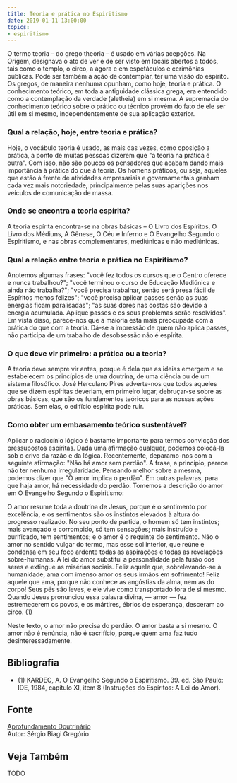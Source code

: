 ```yaml
---
title: Teoria e prática no Espiritismo
date: 2019-01-11 13:00:00
topics: 
- espiritismo 
---
```


O termo teoria – do grego theoria – é usado em várias acepções. Na
Origem, designava o ato de ver e de ser visto em locais abertos a todos,
tais como o templo, o circo, a ágora e em espetáculos e cerimônias
públicas. Pode ser também a ação de contemplar, ter uma visão do
espírito. Os gregos, de maneira nenhuma opunham, como hoje, teoria e
prática. O conhecimento teórico, em toda a antiguidade clássica grega,
era entendido como a contemplação da verdade (aletheia) em si mesma. A
supremacia do conhecimento teórico sobre o prático ou técnico provém do
fato de ele ser útil em si mesmo, independentemente de sua aplicação
exterior.

### Qual a relação, hoje, entre teoria e prática?
Hoje, o vocábulo teoria é usado, as mais das vezes, como oposição a
prática, a ponto de muitas pessoas dizerem que "a teoria na prática é
outra". Com isso, não são poucos os pensadores que acabam dando mais
importância à prática do que à teoria. Os homens práticos, ou seja,
aqueles que estão à frente de atividades empresariais e governamentais
ganham cada vez mais notoriedade, principalmente pelas suas aparições
nos veículos de comunicação de massa.

### Onde se encontra a teoria espírita?
A teoria espírita encontra-se na obras básicas – O Livro dos
Espíritos, O Livro dos Médiuns, A Gênese, O Céu e Inferno e O
Evangelho Segundo o Espiritismo, e nas obras complementares, mediúnicas
e não mediúnicas.

### Qual a relação entre teoria e prática no Espiritismo?
Anotemos algumas frases: "você fez todos os cursos que o Centro oferece
e nunca trabalhou?"; "você terminou o curso de Educação Mediúnica e
ainda não trabalha?"; "você precisa trabalhar, senão será presa fácil de
Espíritos menos felizes"; "você precisa aplicar passes senão as suas
energias ficam paralisadas"; "as suas dores nas costas são devido à
energia acumulada. Aplique passes e os seus problemas serão resolvidos".
Em vista disso, parece-nos que a maioria está mais preocupada com a
prática do que com a teoria. Dá-se a impressão de quem não aplica
passes, não participa de um trabalho de desobsessão não é espírita.

### O que deve vir primeiro: a prática ou a teoria?
A teoria deve sempre vir antes, porque é dela que as ideias emergem e se
estabelecem os princípios de uma doutrina, de uma ciência ou de um
sistema filosófico. José Herculano Pires adverte-nos que todos aqueles
que se dizem espíritas deveriam, em primeiro lugar, debruçar-se sobre as
obras básicas, que são os fundamentos teóricos para as nossas ações
práticas. Sem elas, o edifício espírita pode ruir.

### Como obter um embasamento teórico sustentável?
Aplicar o raciocínio lógico é bastante importante para termos convicção
dos pressupostos espíritas. Dada uma afirmação qualquer, podemos
colocá-la sob o crivo da razão e da lógica. Recentemente, deparamo-nos
com a seguinte afirmação: "Não há amor sem perdão". A frase, a
princípio, parece não ter nenhuma irregularidade. Pensando melhor sobre
a mesma, podemos dizer que "O amor implica o perdão". Em outras
palavras, para que haja amor, há necessidade do perdão. Tomemos a
descrição do amor em O Evangelho Segundo o Espiritismo:

O amor resume toda a doutrina de Jesus, porque é o sentimento por
excelência, e os sentimentos são os instintos elevados à altura do
progresso realizado. No seu ponto de partida, o homem só tem instintos;
mais avançado e corrompido, só tem sensações; mais instruído e
purificado, tem sentimentos; e o amor é o requinte do sentimento. Não o
amor no sentido vulgar do termo, mas esse sol interior, que reúne e
condensa em seu foco ardente todas as aspirações e todas as revelações
sobre-humanas. A lei do amor substitui a personalidade pela fusão dos
seres e extingue as misérias sociais. Feliz aquele que, sobrelevando-se
à humanidade, ama com imenso amor os seus irmãos em sofrimento! Feliz
aquele que ama, porque não conhece as angústias da alma, nem as do
corpo! Seus pés são leves, e ele vive como transportado fora de si
mesmo. Quando Jesus pronunciou essa palavra divina, — amor — fez
estremecerem os povos, e os mártires, ébrios de esperança, desceram ao
circo. (1)

Neste texto, o amor não precisa do perdão. O amor basta a si mesmo. O
amor não é renúncia, não é sacrifício, porque quem ama faz tudo
desinteressadamente.

## Bibliografia
* (1) KARDEC, A. O Evangelho Segundo o Espiritismo. 39. ed. São Paulo:
IDE, 1984, capítulo XI, item 8 (Instruções do Espíritos: A Lei do
Amor).

## Fonte
[Aprofundamento Doutrinário](https://sites.google.com/view/aprofundamentodoutrinario/teoria-e-prática-no-espiritismo)  
Autor: Sérgio Biagi Gregório

## Veja Também
TODO

